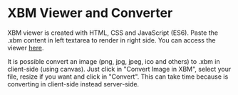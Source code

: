 # XBM Viewer and Converter

XBM viewer is created with HTML, CSS and JavaScript (ES6). Paste the .xbm content in left textarea to render in right side. You can access the viewer <a href="https://Windows87.github.io/xbm-viewer">here</a>.

It is possible convert an image (png, jpg, jpeg, ico and others) to .xbm in client-side (using canvas). Just click in "Convert Image in XBM", select your file, resize if you want and click in "Convert". This can take time because is converting in client-side instead server-side.

